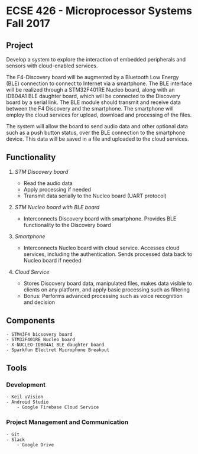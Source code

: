 # **ECSE 426 - Microprocessor Systems Fall 2017**

## Project

Develop a system to explore the interaction of embedded peripherals and sensors with cloud-enabled services.

The F4-Discovery board will be augmented by a Bluetooth Low Energy (BLE) connection to connect to Internet via a smartphone. The BLE interface will be realized through a STM32F401RE Nucleo board, along with an IDB04A1 BLE daughter board, which will be connected to the Discovery board by a serial link. The BLE module should transmit and receive data between the F4 Discovery and the smartphone. The smartphone will employ the cloud services for upload, download and processing of the files.  

 

The system will allow the board to send audio data and other optional data such as a push button status, over the BLE connection to the smartphone device. This data will be saved in a file and uploaded to the cloud services.

## Functionality

1. _STM Discovery board_
	- Read the audio data
	- Apply processing if needed
	- Transmit data serially to the Nucleo board (UART protocol)

2. _STM Nucleo board with BLE board_
	- Interconnects Discovery board with smartphone. Provides BLE functionality to the Discovery board

3. _Smartphone_
	- Interconnects Nucleo board with cloud service. Accesses cloud services, including the authentication. Sends processed data back to Nucleo board if needed

4. _Cloud Service_ 
	- Stores Discovery board data, manipulated files, makes data visible to clients on any platform, and apply basic processing such as filtering
	- Bonus: Performs advanced processing such as voice recognition and decision

## Components
	- STM43F4 bicsovery board
	- STM32F401RE Nucleo board
	- X-NUCLEO-IDB04A1 BLE daughter board
	- Sparkfun Electret Microphone Breakout

## Tools

   ### Development
	- Keil uVision
	- Android Studio
        - Google Firebase Cloud Service

   ### Project Management and Communication
	- Git
	- Slack
        - Google Drive
